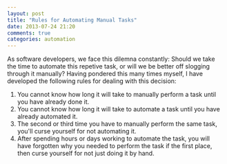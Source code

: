 ```yaml
---
layout: post
title: "Rules for Automating Manual Tasks"
date: 2013-07-24 21:20
comments: true
categories: automation
---
```

As software developers, we face this dilemna constantly: Should we take the time to automate this repetive task,
or will we be better off slogging through it manually? Having pondered this many times myself, I have developed
the following rules for dealing with this decision:

1. You cannot know how long it will take to manually perform a task until you have already done it.
2. You cannot know how long it will take to automate a task until you have already automated it.
3. The second or third time you have to manually perform the same task, you'll curse yourself for not automating it.
4. After spending hours or days working to automate the task, you will have forgotten why you needed to perform the task if the first place, then curse yourself for not just doing it by hand.
